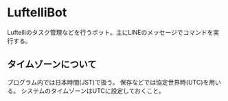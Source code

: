 # LuftelliBot

Luftelliのタスク管理などを行うボット。主にLINEのメッセージでコマンドを実行する。

## タイムゾーンについて

プログラム内では日本時間(JST)で扱う。
保存などでは協定世界時(UTC)を用いる。
システムのタイムゾーンはUTCに設定しておくこと。
